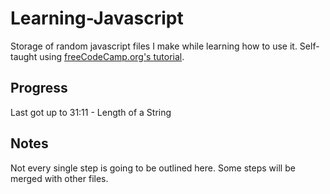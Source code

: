 # Learning-Javascript
Storage of random javascript files I make while learning how to use it.
Self-taught using [freeCodeCamp.org's tutorial](https://www.youtube.com/watch?v=PkZNo7MFNFg).

## Progress
Last got up to 31:11 - Length of a String

## Notes
Not every single step is going to be outlined here.
Some steps will be merged with other files.
